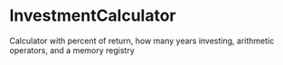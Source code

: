 # InvestmentCalculator
Calculator with percent of return, how many years investing, arithmetic operators, and a memory registry 
